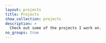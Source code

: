 ```yaml
---
layout: projects
title: Projects
show_collection: projects
description: >
  Check out some of the projects I work on.
no_groups: true
---
```

